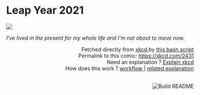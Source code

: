 # <b>Leap Year 2021</b>

[![](https://imgs.xkcd.com/comics/leap_year_2021.png)](https://xkcd.com/2431)

<i>I&#39;ve lived in the present for my whole life and I&#39;m not about to move now.</i>

<div align="right">
  Fetched directly from
  <a href="https://xkcd.com">
    xkcd
  </a>
  by
  <a href="https://github.com/Vanille-N/Vanille-N/blob/master/fetch">
    this bash script
  </a>
</div>
<div align="right">
  Permalink to this comic:
  <a href="https://xkcd.com/2431">
    https://xkcd.com/2431
  </a>
</div>
<div align="right">
  Need an explanation ?
  <a href="https://www.explainxkcd.com/wiki/index.php/2431">
    Explain xkcd
  </a>
</div>
<div align="right">
  How does this work ?
  <a href="https://github.com/Vanille-N/Vanille-N/blob/master/.github/workflows/build.yml">
    workflow
  </a>
  |
  <a href="https://simonwillison.net/2020/Jul/10/self-updating-profile-readme/">
    related explanation
  </a>
</div><br>

<a href="https://github.com/Vanille-N/Vanille-N/actions"><img src="https://github.com/Vanille-N/Vanille-N/workflows/Build%20README/badge.svg" align="right" alt="Build README"></a>
